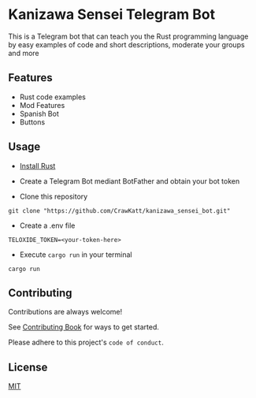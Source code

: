 # Kanizawa Sensei Telegram Bot

This is a Telegram bot that can teach you the Rust programming language by easy examples of code and short descriptions, moderate your groups and more


## Features

- Rust code examples
- Mod Features
- Spanish Bot
- Buttons


## Usage

* [Install Rust](https://www.rust-lang.org/es)

* Create a Telegram Bot mediant BotFather and obtain your bot token

* Clone this repository
```
git clone "https://github.com/CrawKatt/kanizawa_sensei_bot.git"
```

* Create a .env file

```
TELOXIDE_TOKEN=<your-token-here>
```
* Execute `cargo run` in your terminal

```
cargo run
```


## Contributing

Contributions are always welcome!

See [Contributing Book](https://crawkatt.github.io/kanizawa_sensei_book/) for ways to get started.

Please adhere to this project's `code of conduct`.

## License

[MIT](https://choosealicense.com/licenses/mit/)
